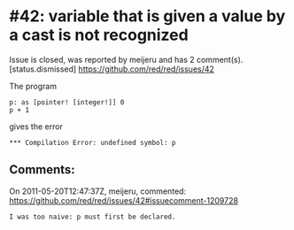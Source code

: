 
#42: variable that is given a value by a cast is not recognized
================================================================================
Issue is closed, was reported by meijeru and has 2 comment(s).
[status.dismissed]
<https://github.com/red/red/issues/42>

The program

```
p: as [pointer! [integer!]] 0
p + 1
```

gives the error

```
*** Compilation Error: undefined symbol: p
```



Comments:
--------------------------------------------------------------------------------

On 2011-05-20T12:47:37Z, meijeru, commented:
<https://github.com/red/red/issues/42#issuecomment-1209728>

    I was too naive: p must first be declared.

